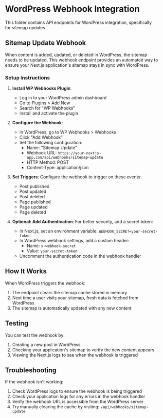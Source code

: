 # WordPress Webhook Integration

This folder contains API endpoints for WordPress integration, specifically for sitemap updates.

## Sitemap Update Webhook

When content is added, updated, or deleted in WordPress, the sitemap needs to be updated. This webhook endpoint provides an automated way to ensure your Next.js application's sitemap stays in sync with WordPress.

### Setup Instructions

1. **Install WP Webhooks Plugin**:
   - Log in to your WordPress admin dashboard
   - Go to Plugins > Add New
   - Search for "WP Webhooks"
   - Install and activate the plugin

2. **Configure the Webhook**:
   - In WordPress, go to WP Webhooks > Webhooks
   - Click "Add Webhook"
   - Set the following configuration:
     - Name: "Sitemap Update"
     - Webhook URL: `https://your-nextjs-app.com/api/webhooks/sitemap-update`
     - HTTP Method: POST
     - Content-Type: application/json

3. **Set Triggers**:
   Configure the webhook to trigger on these events:
   - Post published
   - Post updated
   - Post deleted
   - Page published
   - Page updated
   - Page deleted

4. **Optional: Add Authentication**:
   For better security, add a secret token:
   - In Next.js, set an environment variable: `WEBHOOK_SECRET=your-secret-token`
   - In WordPress webhook settings, add a custom header:
     - Name: `x-webhook-secret`
     - Value: `your-secret-token`
   - Uncomment the authentication code in the webhook handler

## How It Works

When WordPress triggers the webhook:

1. The endpoint clears the sitemap cache stored in memory
2. Next time a user visits your sitemap, fresh data is fetched from WordPress
3. The sitemap is automatically updated with any new content

## Testing

You can test the webhook by:

1. Creating a new post in WordPress
2. Checking your application's sitemap to verify the new content appears
3. Viewing the Next.js logs to see when the webhook is triggered

## Troubleshooting

If the webhook isn't working:

1. Check WordPress logs to ensure the webhook is being triggered
2. Check your application logs for any errors in the webhook handler
3. Verify the webhook URL is accessible from the WordPress server
4. Try manually clearing the cache by visiting: `/api/webhooks/sitemap-update`